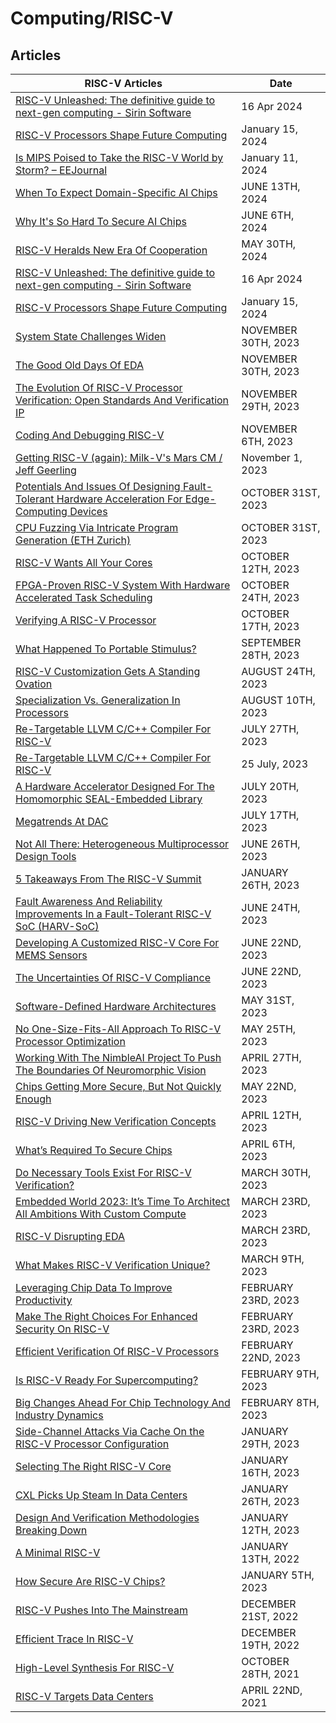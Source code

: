 # Computing/RISC-V

 ## Articles 

| RISC-V Articles | Date | 
|---|---| 
| [RISC-V Unleashed: The definitive guide to next-gen computing - Sirin Software](https://sirinsoftware.com/blog/risc-v-unleashed-the-definitive-guide-to-next-gen-computing) | 16 Apr 2024 |
| [RISC-V Processors Shape Future Computing](https://www.electronicsforu.com/news/risc-v-processors-shape-future-computing) | January 15, 2024 |
| [Is MIPS Poised to Take the RISC-V World by Storm? – EEJournal](https://www.eejournal.com/article/is-mips-poised-to-take-the-risc-v-world-by-storm/) | January 11, 2024 |
| [When To Expect Domain-Specific AI Chips](https://semiengineering.com/when-to-expect-domain-specific-ai/) | JUNE 13TH, 2024 |
| [Why It's So Hard To Secure AI Chips](https://semiengineering.com/why-its-so-hard-to-secure-ai-chips/) | JUNE 6TH, 2024 |
| [RISC-V Heralds New Era Of Cooperation](https://semiengineering.com/risc-v-heralds-new-era-of-cooperation/) | MAY 30TH, 2024 |
| [RISC-V Unleashed: The definitive guide to next-gen computing - Sirin Software](https://sirinsoftware.com/blog/risc-v-unleashed-the-definitive-guide-to-next-gen-computing) | 16 Apr 2024 |
| [RISC-V Processors Shape Future Computing](https://www.electronicsforu.com/news/risc-v-processors-shape-future-computing) | January 15, 2024 |
| [System State Challenges Widen](https://semiengineering.com/system-state-challenges-widen/ ) | NOVEMBER 30TH, 2023 |
| [The Good Old Days Of EDA](https://semiengineering.com/the-good-old-days-of-eda/ ) | NOVEMBER 30TH, 2023 |
| [The Evolution Of RISC-V Processor Verification: Open Standards And Verification IP](https://semiengineering.com/the-evolution-of-risc-v-processor-verification-open-standards-and-verification-ip/ ) | NOVEMBER 29TH, 2023 |
| [Coding And Debugging RISC-V](https://semiengineering.com/coding-and-debugging-risc-v/ ) | NOVEMBER 6TH, 2023 |
| [Getting RISC-V (again\): Milk-V's Mars CM / Jeff Geerling](https://www.jeffgeerling.com/blog/2023/getting-risc-v-again-milk-vs-mars-cm) | November 1, 2023 |
| [Potentials And Issues Of Designing Fault-Tolerant Hardware Acceleration For Edge-Computing Devices](https://semiengineering.com/potentials-and-issues-of-designing-fault-tolerant-hardware-acceleration-for-edge-computing-devices/ ) | OCTOBER 31ST, 2023 |
| [CPU Fuzzing Via Intricate Program Generation (ETH Zurich)](https://semiengineering.com/cpu-fuzzing-via-intricate-program-generation-eth-zurich/ ) | OCTOBER 31ST, 2023 |
| [RISC-V Wants All Your Cores](https://semiengineering.com/risc-v-wants-all-your-cores/ ) | OCTOBER 12TH, 2023 |
| [FPGA-Proven RISC-V System With Hardware Accelerated Task Scheduling](https://semiengineering.com/fpga-proven-risc-v-system-with-hardware-accelerated-task-scheduling/ ) | OCTOBER 24TH, 2023 |
| [Verifying A RISC-V Processor](https://semiengineering.com/verifying-a-risc-v-processor-model/ ) | OCTOBER 17TH, 2023 |
| [What Happened To Portable Stimulus?](https://semiengineering.com/what-happened-to-portable-stimulus/ ) | SEPTEMBER 28TH, 2023 |
| [RISC-V Customization Gets A Standing Ovation](https://semiengineering.com/risc-v-customization-gets-a-standing-ovation/ ) | AUGUST 24TH, 2023 |
| [Specialization Vs. Generalization In Processors](https://semiengineering.com/specialization-vs-generalization-in-processors/ ) | AUGUST 10TH, 2023 |
| [Re-Targetable LLVM C/C++ Compiler For RISC-V](https://semiengineering.com/re-targetable-llvm-c-c-compiler-for-risc-v/ ) | JULY 27TH, 2023 |
| [Re-Targetable LLVM C/C++ Compiler For RISC-V](https://codasip.com/2023/07/25/re-targetable-llvm-c-c-plus-plus-compiler-for-riscv/ ) | 25 July, 2023 |
| [A Hardware Accelerator Designed For The Homomorphic SEAL-Embedded Library](https://semiengineering.com/a-hardware-accelerator-designed-for-the-homomorphic-seal-embedded-library/ ) | JULY 20TH, 2023 |
| [Megatrends At DAC](https://semiengineering.com/megatrends-at-dac/ ) | JULY 17TH, 2023 |
| [Not All There: Heterogeneous Multiprocessor Design Tools](https://semiengineering.com/not-all-there-heterogeneous-multiprocessor-design-tools/ ) | JUNE 26TH, 2023 |
| [5 Takeaways From The RISC-V Summit](https://semiengineering.com/5-takeaways-from-the-risc-v-summit/ ) | JANUARY 26TH, 2023 |
| [Fault Awareness And Reliability Improvements In a Fault-Tolerant RISC-V SoC (HARV-SoC)](https://semiengineering.com/fault-awareness-and-reliability-improvements-in-a-fault-tolerant-risc-v-soc-harv-soc/ ) | JUNE 24TH, 2023 |
| [Developing A Customized RISC-V Core For MEMS Sensors](https://semiengineering.com/developing-a-customized-risc-v-core-for-mems-sensors/ ) | JUNE 22ND, 2023 |
| [The Uncertainties Of RISC-V Compliance](https://semiengineering.com/the-uncertainties-of-risc-v-compliance/ ) | JUNE 22ND, 2023 |
| [Software-Defined Hardware Architectures](https://semiengineering.com/software-defined-hardware-architectures/ ) | MAY 31ST, 2023 |
| [No One-Size-Fits-All Approach To RISC-V Processor Optimization](https://semiengineering.com/no-one-size-fits-all-approach-to-risc-v-processor-optimization/ ) | MAY 25TH, 2023 |
| [Working With The NimbleAI Project To Push The Boundaries Of Neuromorphic Vision](https://semiengineering.com/working-with-the-nimbleai-project-to-push-the-boundaries-of-neuromorphic-vision/ ) | APRIL 27TH, 2023 |
| [Chips Getting More Secure, But Not Quickly Enough](https://semiengineering.com/chips-are-getting-more-secure-but-not-fast-enough/ ) | MAY 22ND, 2023 |
| [RISC-V Driving New Verification Concepts](https://semiengineering.com/risc-v-driving-new-verification-concepts/ ) | APRIL 12TH, 2023 |
| [What’s Required To Secure Chips](https://semiengineering.com/whats-required-to-secure-chips/ ) | APRIL 6TH, 2023 |
| [Do Necessary Tools Exist For RISC-V Verification?](https://semiengineering.com/do-necessary-tools-exist-for-risc-v-verification/ ) | MARCH 30TH, 2023 |
| [Embedded World 2023: It’s Time To Architect All Ambitions With Custom Compute](https://semiengineering.com/embedded-world-2023-its-time-to-architect-all-ambitions-with-custom-compute/ ) | MARCH 23RD, 2023 |
| [RISC-V Disrupting EDA](https://semiengineering.com/risc-v-disrupting-eda/ ) | MARCH 23RD, 2023 |
| [What Makes RISC-V Verification Unique?](https://semiengineering.com/what-makes-risc-v-verification-unique/ ) | MARCH 9TH, 2023 |
| [Leveraging Chip Data To Improve Productivity](https://semiengineering.com/leveraging-data-to-improve-productivity/ ) | FEBRUARY 23RD, 2023 |
| [Make The Right Choices For Enhanced Security On RISC-V](https://semiengineering.com/make-the-right-choices-for-enhanced-security-on-risc-v/ ) | FEBRUARY 23RD, 2023 |
| [Efficient Verification Of RISC-V Processors](https://semiengineering.com/efficient-verification-of-risc-v-processors/ ) | FEBRUARY 22ND, 2023 |
| [Is RISC-V Ready For Supercomputing?](https://semiengineering.com/is-risc-v-ready-for-supercomputing/ ) | FEBRUARY 9TH, 2023 |
| [Big Changes Ahead For Chip Technology And Industry Dynamics](https://semiengineering.com/big-changes-ahead-for-chip-technology-and-industry-dynamics/ ) | FEBRUARY 8TH, 2023 |
| [Side-Channel Attacks Via Cache On the RISC-V Processor Configuration](https://semiengineering.com/side-channel-attacks-via-cache-on-the-risc-v-processor-configuration/ ) | JANUARY 29TH, 2023 |
| [Selecting The Right RISC-V Core](https://semiengineering.com/selecting-the-right-risc-v-core/ ) | JANUARY 16TH, 2023 |
| [CXL Picks Up Steam In Data Centers](https://semiengineering.com/cxl-picks-up-steam-in-data-centers/ ) | JANUARY 26TH, 2023 |
| [Design And Verification Methodologies Breaking Down](https://semiengineering.com/design-and-verification-methodologies-breaking-down/ ) | JANUARY 12TH, 2023 |
| [A Minimal RISC-V](https://semiengineering.com/a-minimal-risc-v/ ) | JANUARY 13TH, 2022 |
| [How Secure Are RISC-V Chips?](https://semiengineering.com/how-secure-are-risc-v-chips/ ) | JANUARY 5TH, 2023 |
| [RISC-V Pushes Into The Mainstream](https://semiengineering.com/risc-v-pushes-into-the-mainstream/ ) | DECEMBER 21ST, 2022 |
| [Efficient Trace In RISC-V](https://semiengineering.com/efficient-trace-in-risc-v/ ) | DECEMBER 19TH, 2022 |
| [High-Level Synthesis For RISC-V](https://semiengineering.com/high-level-synthesis-for-risc-v/ ) | OCTOBER 28TH, 2021 |
| [RISC-V Targets Data Centers](https://semiengineering.com/risc-v-targets-data-center/ ) | APRIL 22ND, 2021 |
